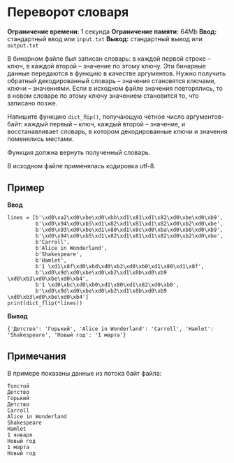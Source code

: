# Переворот словаря

**Ограничение времени:** 1 секунда
**Ограничение памяти:** 64Mb
**Ввод:** стандартный ввод или `input.txt`
**Вывод:** стандартный вывод или `output.txt`

В бинарном файле был записан словарь: в каждой первой строке – ключ, в каждой второй – значение по этому ключу. Эти бинарные данные передаются в функцию в качестве аргументов. Нужно получить обратный декодированный словарь – значения становятся ключами, ключи – значениями. Если в исходном файле значения повторялись, то в новом словаре по этому ключу значением становится то, что записано позже.

Напишите функцию `dict_ﬂip()`, получающую четное число аргументов-байт: каждый первый – ключ, каждый второй – значение, и восстанавливает словарь, в котором декодированные ключи и значения поменялись местами.

Функция должна вернуть полученный словарь.

В исходном файле применялась кодировка utf-8.

## Пример

**Ввод**
```
lines = [b'\xd0\xa2\xd0\xbe\xd0\xbb\xd1\x81\xd1\x82\xd0\xbe\xd0\xb9',
         b'\xd0\x94\xd0\xb5\xd1\x82\xd1\x81\xd1\x82\xd0\xb2\xd0\xbe',
         b'\xd0\x93\xd0\xbe\xd1\x80\xd1\x8c\xd0\xba\xd0\xb8\xd0\xb9',
         b'\xd0\x94\xd0\xb5\xd1\x82\xd1\x81\xd1\x82\xd0\xb2\xd0\xbe',
         b'Carroll',
         b'Alice in Wonderland',
         b'Shakespeare',
         b'Hamlet',
         b'1 \xd1\x8f\xd0\xbd\xd0\xb2\xd0\xb0\xd1\x80\xd1\x8f',
         b'\xd0\x9d\xd0\xbe\xd0\xb2\xd1\x8b\xd0\xb9 \xd0\xb3\xd0\xbe\xd0\xb4',
         b'1 \xd0\xbc\xd0\xb0\xd1\x80\xd1\x82\xd0\xb0',
         b'\xd0\x9d\xd0\xbe\xd0\xb2\xd1\x8b\xd0\xb9 \xd0\xb3\xd0\xbe\xd0\xb4']
print(dict_flip(*lines))
```

**Вывод**
```
{'Детство': 'Горький', 'Alice in Wonderland': 'Carroll', 'Hamlet': 'Shakespeare', 'Новый год': '1 марта'}
```

## Примечания

В примере показаны данные из потока байт файла:
```
Толстой  
Детство  
Горький  
Детство  
Carroll  
Alice in Wonderland  
Shakespeare  
Hamlet  
1 января  
Новый год  
1 марта  
Новый год
